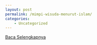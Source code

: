 ```yaml
---
layout: post
permalink: /mimpi-wisuda-menurut-islam/
categories:
    - Uncategorized
---
```


[Baca Selengkapnya](/09)